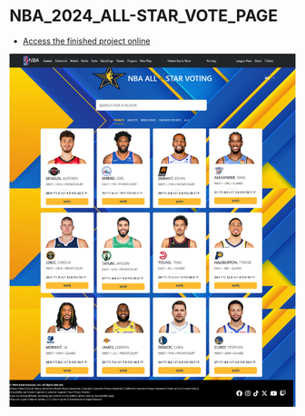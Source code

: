 # NBA_2024_ALL-STAR_VOTE_PAGE

- <a href="https://karamanburak.github.io/NBA_2024_ALL-STAR_VOTE_PAGE/" rel="noFollow">Access the finished project online</a>

![Project Image](/img/screencapture-127-0-0-1-5501-index-html-2023-12-29-12_54_04.png)
